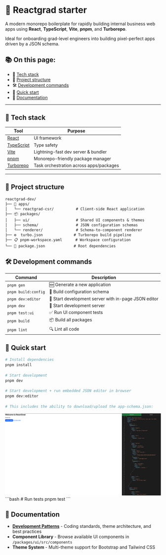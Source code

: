 # 🚀 Reactgrad starter

A modern monorepo boilerplate for rapidly building internal business web apps using **React**, **TypeScript**, **Vite**, **pnpm**, and **Turborepo**.

Ideal for onboarding grad-level engineers into building pixel-perfect apps driven by a JSON schema.

## 📚 On this page:

- 🧱 [Tech stack](#-tech-stack)
- 📁 [Project structure](#-project-structure) 
- 🛠️ [Development commands](#️-development-commands)
- 🚀 [Quick start](#-quick-start)
- 📖 [Documentation](#-documentation)

---

## 🧱 Tech stack

| Tool             | Purpose                                   |
|------------------|--------------------------------------------|
| [React](https://react.dev/) | UI framework |
| [TypeScript](https://www.typescriptlang.org/) | Type safety |
| [Vite](https://vitejs.dev/) | Lightning-fast dev server & bundler |
| [pnpm](https://pnpm.io/) | Monorepo-friendly package manager |
| [Turborepo](https://turbo.build/repo) | Task orchestration across apps/packages |

---

## 📁 Project structure

```
reactgrad-dev/
├── 📱 apps/
│   └── reactgrad-csr/          # Client-side React application
├── 📦 packages/
│   ├── ui/                     # Shared UI components & themes
│   ├── schema/                 # JSON configuration schemas
│   └── renderer/               # Schema-to-component renderer
├── ⚙️  turbo.json              # Turborepo build pipeline
├── 📋 pnpm-workspace.yaml      # Workspace configuration
└── 📄 package.json             # Root dependencies
```

## 🛠️ Development commands

| Command | Description |
|---------|-------------|
| `pnpm gen` | 🆕 Generate a new application |
| `pnpm build:config` | 🔧 Build configuration schema |
| `pnpm dev:editor` | 🚀 Start development server with in-page JSON editor |
| `pnpm dev` | 🚀 Start development server |
| `pnpm test:ui` | ✅ Run UI component tests |
| `pnpm build` | 📦 Build all packages |
| `pnpm lint` | 🔍 Lint all code |

## 🚀 Quick start

```bash
# Install dependencies
pnpm install

# Start development
pnpm dev 

# Start development + run embedded JSON editor in browser
pnpm dev:editor 

# This includes the ability to download/upload the app-schema.json:
```
<img src="./turbo/assets/image.png" alt="ReactGrad Development Screenshot">
```bash
# Run tests
pnpm test
```

## 📖 Documentation

- **[Development Patterns](./PATTERNS.md)** - Coding standards, theme architecture, and best practices
- **Component Library** - Browse available UI components in `/packages/ui/src/components`
- **Theme System** - Multi-theme support for Bootstrap and Tailwind CSS